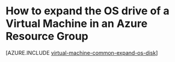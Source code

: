 <properties
   pageTitle="How to expand the OS drive of a Virtual Machine in an Azure Resource Group | Microsoft Azure"
   description="This article demonstrates an approach for expanding the size of OS drive of a virtual machine using Azure Resource Manager Powershell."
   services="virtual-machines-windows"
   documentationCenter=""
   authors="kirpasingh"
   manager="roshar"
   editor=""
   tags="azure-resource-manager"/>

<tags
   ms.service="virtual-machines-windows"
   ms.devlang="na"
   ms.topic="article"
   ms.tgt_pltfrm="vm-windows"
   ms.workload="infrastructure-services"
   ms.date="06/21/2016"
   ms.author="kirpas"/>

# How to expand the OS drive of a Virtual Machine in an Azure Resource Group

[AZURE.INCLUDE [virtual-machine-common-expand-os-disk](../../includes/virtual-machines-common-expand-os-disk.md)]
